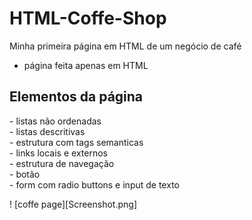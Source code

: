 # HTML-Coffe-Shop
Minha primeira página em HTML de um negócio de café
- página feita apenas em HTML

<h2>Elementos da página</h2>
- listas não ordenadas<br>
- listas descritivas<br>
- estrutura com tags semanticas<br>
- links locais e externos<br>
- estrutura de navegação<br>
- botão<br>
- form com radio buttons e input de texto<br>


! [coffe page][Screenshot.png]